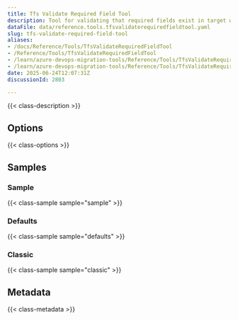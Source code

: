 ```yaml
---
title: Tfs Validate Required Field Tool
description: Tool for validating that required fields exist in target work item types before migration, preventing migration failures due to missing required fields.
dataFile: data/reference.tools.tfsvalidaterequiredfieldtool.yaml
slug: tfs-validate-required-field-tool
aliases:
- /docs/Reference/Tools/TfsValidateRequiredFieldTool
- /Reference/Tools/TfsValidateRequiredFieldTool
- /learn/azure-devops-migration-tools/Reference/Tools/TfsValidateRequiredFieldTool
- /learn/azure-devops-migration-tools/Reference/Tools/TfsValidateRequiredFieldTool/index.md
date: 2025-06-24T12:07:31Z
discussionId: 2803

---
```

{{< class-description >}}

## Options

{{< class-options >}}

## Samples

### Sample

{{< class-sample sample="sample" >}}

### Defaults

{{< class-sample sample="defaults" >}}

### Classic

{{< class-sample sample="classic" >}}

## Metadata

{{< class-metadata >}}
